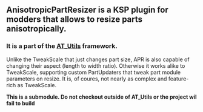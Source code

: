 ## AnisotropicPartResizer is a KSP plugin for modders that allows to resize parts anisotropically.
### It is a part of the [AT_Utils](https://github.com/allista/AT_Utils) framework.

Unlike the TweakScale that just changes part size, APR is also capable of changing their aspect (length to width ratio). Otherwise it works alike to TweakScale, supporting custom PartUpdaters that tweak part module parameters on resize. It is, of coures, not nearly as complex and feature-rich as TweakScale.

**This is a submodule. Do not checkout outside of AT_Utils or the project wil fail to build**